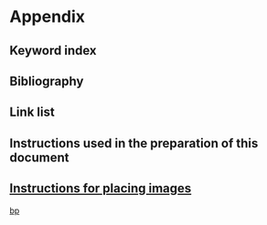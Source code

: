 ﻿# Appendix 
 
## Keyword index 
 
## Bibliography 
 
## Link list 
<!--???: mirrored linking --> 
 
## Instructions used in the preparation of this document 
<!-- ???: Does this become a part of the final publication as appendix? --> 
 
## [Instructions for placing images](images/_image_instructions.html) 
 
 
 
[bp](http://digitalpublishingtoolkit.org/2014/09/inc-project-update-hybrid-publishing-workflow-test/)

